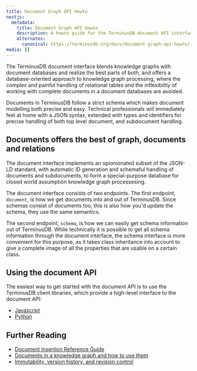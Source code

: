 ```yaml
---
title: Document Graph API Howto
nextjs:
  metadata:
    title: Document Graph API Howto
    description: A howto guide for the TerminusDB document API interface.
    alternates:
      canonical: https://terminusdb.org/docs/document-graph-api-howto/
media: []
---
```


The TerminusDB document interface blends knowledge graphs with document databases and realize the best parts of both, and offers a database-oriented approach to knowledge graph processing, where the complex and painful handling of relational tables and the inflexibiltiy of working with complete documents in a document databases are avoided.

Documents in TerminusDB follow a strict schema which makes document modelling both precise and easy. Technical professionals will immediately feel at home with a JSON syntax, extended with types and identifiers for precise handling of both top level document, and subdocument handling.

## Documents offers the best of graph, documents and relations

The document interface implements an opionionated subset of the JSON-LD standard, with automatic ID generation and schemaful handling of documents and subdocuments, to form a special-purpose database for closed world assumption knowledge graph processesing. 

The document interface consists of two endpoints. The first endpoint, `document`, is how we get documents into and out of TerminusDB. Since schemas consist of documents too, this is also how you'd update the schema, they use the same semantics.

The second endpoint, `schema`, is how we can easily get schema information out of TerminusDB. While technically it is possible to get all schema information through the document interface, the schema interface is more convenient for this purpose, as it takes class inheritance into account to give a complete image of all the properties that are usable on a certain class.

## Using the document API

The easiest way to get started with the document API is to use the TerminusDB client libraries, which provide a high-level interface to the document API:

* [Javascript](/docs/use-the-javascript-client/)
* [Python](/docs/use-the-python-client/)

## Further Reading

* [Document Insertion Reference Guide](/docs/document-insertion/)
* [Documents in a knowledge graph and how to use them](/docs/documents-explanation/)
* [Immutability, version history, and revision control](/docs/immutability-explanation/)
